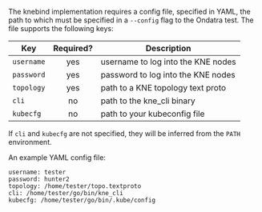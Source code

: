 The knebind implementation requires a config file, specified in YAML, the path
to which must be specified in a `--config` flag to the Ondatra test. The file
supports the following keys:

Key        | Required? | Description
---------- | :-------: | ----------------------------------
`username` | yes       | username to log into the KNE nodes
`password` | yes       | password to log into the KNE nodes
`topology` | yes       | path to a KNE topology text proto
`cli`      | no        | path to the kne_cli binary
`kubecfg`  | no        | path to your kubeconfig file

If `cli` and `kubecfg` are not specified, they will be inferred from the `PATH`
environment.

An example YAML config file:

```
username: tester
password: hunter2
topology: /home/tester/topo.textproto
cli: /home/tester/go/bin/kne_cli
kubecfg: /home/tester/go/bin/.kube/config
```

